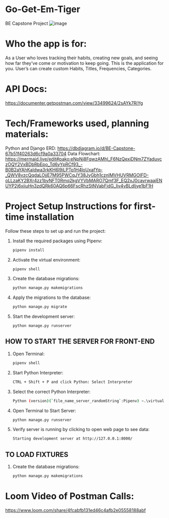 # Go-Get-Em-Tiger
BE Capstone Project
![image](https://github.com/user-attachments/assets/bd12d154-ec59-487e-83c0-4de7aa1b171d)


# Who the app is for:
As a User who loves tracking their habits, creating new goals, and seeing how far they’ve come or motivation to keep going. This is the application for you. User’s can create custom Habits, Titles, Frequencies, Categories.

# API Docs:
https://documenter.getpostman.com/view/33499624/2sAYk7RiYg

# Tech/Frameworks used, planning materials:
Python and Django
ERD:
https://dbdiagram.io/d/BE-Capstone-67b51f40263d6cf9a0a33704
Data Flowchart:
https://mermaid.live/edit#pako:eNpNj8FqwzAMhl_F6NzQexiDNm7ZYaduvczOQY2VxBDbRbEpo_Td6yYpRCf93_-B0B2aYAhKaIdwa3rkKH6l9iLPTp1H4loUxafYq-_QWV8vzcQqdaLOjjE7M95PWCqJY38JyGbh1cznIMVHUVRMGOlFD-oLLzaKY2BXr4zz1byNFT0Rmq2kgVYVbMARO7Qmf3F_EQ2xJ0cayrwaajENUYP2j6xiiuHn3zdQRk60AQ6p66FscRhzStNVabFjdG_liv4vBLdIjye1bF1H


# Project Setup Instructions for first-time installation

Follow these steps to set up and run the project:

1. Install the required packages using Pipenv:
    ```sh
    pipenv install
    ```

2. Activate the virtual environment:
    ```sh
    pipenv shell
    ```

3. Create the database migrations:
    ```sh
    python manage.py makemigrations
    ```

4. Apply the migrations to the database:
    ```sh
    python manage.py migrate
    ```

5. Start the development server:
    ```sh
    python manage.py runserver
    ```


## HOW TO START THE SERVER FOR FRONT-END
1. Open Terminal:
    ```sh
    pipenv shell
    ```

2. Start Python Interpreter:
    ```sh
    CTRL + Shift + P and click Python: Select Interpreter
    ```    

3. Select the correct Python Interpreter:
    ```sh
    Python (version)(`file_name_server_randomString`:Pipenv) ~.\virtualenvs\sec...
    ```  

4. Open Terminal to Start Server:
    ```sh
    python manage.py runserver
    ```      

5. Verify server is running by clicking to open web page to see data:
    ```sh
    Starting development server at http://127.0.0.1:8000/
    ```
 


## TO LOAD FIXTURES
1. Create the database migrations:
    ```sh
    python manage.py makemigrations
    ```


# Loom Video of Postman Calls:
https://www.loom.com/share/4fcabfb131ed46c4afb2e05558188abf
